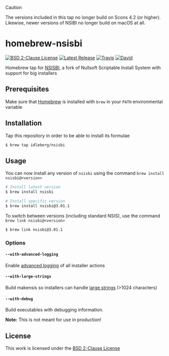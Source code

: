 > [!CAUTION]
> The versions included in this tap no longer build on Scons 4.2 (or higher). Likewise, newer versions of NSIBI no longer build on macOS at all.

# homebrew-nsisbi

[![BSD 2-Clause License](https://flat.badgen.net/badge/license/BSD%202-Clause/blue)](https://opensource.org/licenses/BSD-2-Clause)
[![Latest Release](https://flat.badgen.net/github/release/idleberg/homebrew-nsisbi)](https://github.com/idleberg/homebrew-nsisbi/releases)
[![Travis](https://flat.badgen.net/travis/idleberg/homebrew-nsisbi)](https://travis-ci.org/idleberg/homebrew-nsisbi)
[![David](https://flat.badgen.net/david/dev/idleberg/homebrew-nsisbi)](https://david-dm.org/idleberg/homebrew-nsisbi?type=dev)

Homebrew tap for [NSISBI](https://sourceforge.net/projects/nsisbi), a fork of Nullsoft Scriptable Install System with support for big installers

## Prerequisites

Make sure that [Homebrew](https://brew.sh/) is installed with `brew` in your `PATH` environmental variable

## Installation

Tap this repository in order to be able to install its formulae

```sh
$ brew tap idleberg/nsisbi
```

## Usage

You can now install any version of `nsisbi` using the command `brew install nsisbi@<version>`

```sh
# Install latest version
$ brew install nsisbi

# Install specific version
$ brew install nsisbi@3.01.1
```

To switch between versions (including standard NSIS), use the  command `brew link nsisbi@<version>`

```sh
$ brew link nsisbi@3.01.1
```

### Options

#### `--with-advanced-logging`

Enable [advanced logging](https://nsis.sourceforge.io/Special_Builds#Advanced_logging) of all installer actions

#### `--with-large-strings`

Build makensis so installers can handle [large strings](https://nsis.sourceforge.io/Special_Builds#Large_strings) (>1024 characters)

#### `--with-debug`

Build executables with debugging information.

**Note:** This is not meant for use in production!

## License

This work is licensed under the [BSD 2-Clause License](LICENSE)
